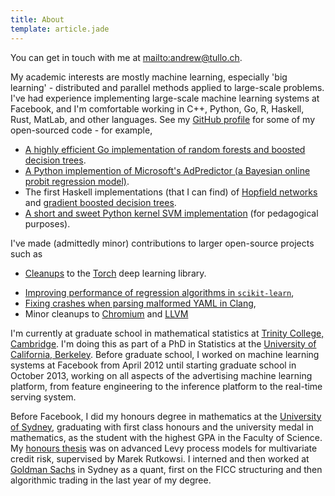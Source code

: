 ```yaml
---
title: About
template: article.jade
---
```


You can get in touch with me at <mailto:andrew@tullo.ch>.

My academic interests are mostly machine learning, especially 'big
learning' - distributed and parallel methods applied to large-scale
problems. I've had experience implementing large-scale machine
learning systems at Facebook, and I'm comfortable working in C++,
Python, Go, R, Haskell, Rust, MatLab, and other languages. See my
[GitHub profile][] for some of my open-sourced code - for example,

+ [A highly efficient Go implementation of random forests and boosted decision trees][dt].
+ [A Python implemention of Microsoft's AdPredictor (a Bayesian online probit regression model)][ap].
+ The first Haskell implementations (that I can find) of
[Hopfield networks][] and [gradient boosted decision trees][bdt].
+ [A short and sweet Python kernel SVM implementation][svmpy] (for
  pedagogical purposes).

I've made (admittedly minor) contributions to larger open-source
projects such as

* [Cleanups](https://github.com/torch/cutorch/pull/5) to the [Torch][]
  deep learning library.
+ [Improving performance of regression algorithms in `scikit-learn`](https://github.com/scikit-learn/scikit-learn/pull/2944),
+ [Fixing crashes when parsing malformed YAML in Clang](http://reviews.llvm.org/D1236),
+ Minor cleanups to
  [Chromium](https://codereview.chromium.org/177123004) and
  [LLVM](http://reviews.llvm.org/D3278)

I'm currently at graduate school in mathematical statistics at
[Trinity College, Cambridge][]. I'm doing this as part of a PhD in
Statistics at the [University of California, Berkeley][]. Before graduate
school, I worked on machine learning systems at Facebook from April 2012
until starting graduate school in October 2013, working on all aspects
of the advertising machine learning platform, from feature engineering
to the inference platform to the real-time serving system.

Before Facebook, I did my honours degree in mathematics at the
[University of Sydney][], graduating with first class honours and the
university medal in mathematics, as the student with the highest GPA
in the Faculty of Science. My [honours thesis][thesis] was on advanced Levy process
models for multivariate credit risk, supervised by Marek Rutkowsi. I
interned and then worked at [Goldman Sachs][] in Sydney as a quant,
first on the FICC structuring and then algorithmic trading in the
last year of my degree.

[GitHub profile]: https://github.com/ajtulloch
[Goldman Sachs]: http://www.goldmansachs.com/
[Hopfield networks]: https://github.com/ajtulloch/hopfield-networks
[Torch]: http://torch.ch
[Trinity College, Cambridge]: http://www.trin.cam.ac.uk/
[University of California, Berkeley]: http://berkeley.edu
[University of Sydney]: http://sydney.edu.au
[ap]: https://github.com/ajtulloch/adpredictor
[bdt]: https://github.com/ajtulloch/haskell-ml
[dt]: https://github.com/ajtulloch/decisiontrees
[svmpy]: https://github.com/ajtulloch/svmpy
[thesis]: /PDFs/AndrewTulloch-HonoursThesis.pdf

